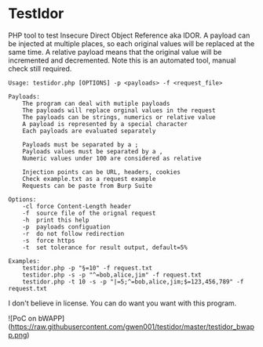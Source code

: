 # TestIdor
PHP tool to test Insecure Direct Object Reference aka IDOR.
A payload can be injected at multiple places, so each original values will be replaced at the same time.
A relative payload means that the original value will be incremented and decremented.
Note this is an automated tool, manual check still required.

```
Usage: testidor.php [OPTIONS] -p <payloads> -f <request_file>

Payloads:
	The program can deal with mutiple payloads
	The payloads will replace orginal values in the request
	The payloads can be strings, numerics or relative value
	A payload is represented by a special character
	Each payloads are evaluated separately

	Payloads must be separated by a ;
	Payloads values must be separated by a ,
	Numeric values under 100 are considered as relative

	Injection points can be URL, headers, cookies
	Check example.txt as a request example
	Requests can be paste from Burp Suite

Options:
	-cl	force Content-Length header
	-f	source file of the orignal request
	-h	print this help
	-p	payloads configuation
	-r	do not follow redirection
	-s	force https
	-t	set tolerance for result output, default=5%

Examples:
	testidor.php -p "§=10" -f request.txt
	testidor.php -s -p "^=bob,alice,jim" -f request.txt
	testidor.php -t 10 -s -p "|=5;^=bob,alice,jim;$=123,456,789" -f request.txt
```

I don't believe in license.
You can do want you want with this program.

![PoC on bWAPP]
(https://raw.githubusercontent.com/gwen001/testidor/master/testidor_bwapp.png)

